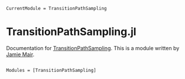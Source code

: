 ```@meta
CurrentModule = TransitionPathSampling
```

# TransitionPathSampling.jl

Documentation for [TransitionPathSampling](https://github.com/JamieMair/TransitionPathSampling.jl). This is a module written by [Jamie Mair](https://github.com/JamieMair).

```@index
```

```@autodocs
Modules = [TransitionPathSampling]
```
